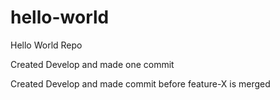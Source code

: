 # hello-world
Hello World Repo

Created Develop and made one commit

Created Develop and made commit before feature-X is merged
